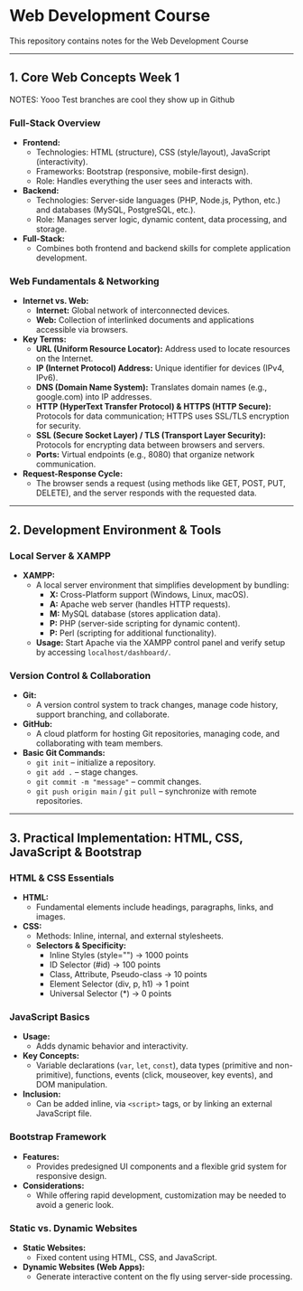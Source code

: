 # Web Development Course

This repository contains notes for the Web Development Course

---

## 1. Core Web Concepts Week 1

NOTES: Yooo Test branches are cool they show up in Github

### Full-Stack Overview

- **Frontend:**
  - Technologies: HTML (structure), CSS (style/layout), JavaScript (interactivity).
  - Frameworks: Bootstrap (responsive, mobile-first design).
  - Role: Handles everything the user sees and interacts with.
- **Backend:**
  - Technologies: Server-side languages (PHP, Node.js, Python, etc.) and databases (MySQL, PostgreSQL, etc.).
  - Role: Manages server logic, dynamic content, data processing, and storage.
- **Full-Stack:**
  - Combines both frontend and backend skills for complete application development.

### Web Fundamentals & Networking

- **Internet vs. Web:**
  - **Internet:** Global network of interconnected devices.
  - **Web:** Collection of interlinked documents and applications accessible via browsers.
- **Key Terms:**
  - **URL (Uniform Resource Locator):** Address used to locate resources on the Internet.
  - **IP (Internet Protocol) Address:** Unique identifier for devices (IPv4, IPv6).
  - **DNS (Domain Name System):** Translates domain names (e.g., google.com) into IP addresses.
  - **HTTP (HyperText Transfer Protocol) & HTTPS (HTTP Secure):** Protocols for data communication; HTTPS uses SSL/TLS encryption for security.
  - **SSL (Secure Socket Layer) / TLS (Transport Layer Security):** Protocols for encrypting data between browsers and servers.
  - **Ports:** Virtual endpoints (e.g., 8080) that organize network communication.
- **Request-Response Cycle:**
  - The browser sends a request (using methods like GET, POST, PUT, DELETE), and the server responds with the requested data.

---

## 2. Development Environment & Tools

### Local Server & XAMPP

- **XAMPP:**
  - A local server environment that simplifies development by bundling:
    - **X:** Cross-Platform support (Windows, Linux, macOS).
    - **A:** Apache web server (handles HTTP requests).
    - **M:** MySQL database (stores application data).
    - **P:** PHP (server-side scripting for dynamic content).
    - **P:** Perl (scripting for additional functionality).
  - **Usage:** Start Apache via the XAMPP control panel and verify setup by accessing `localhost/dashboard/`.

### Version Control & Collaboration

- **Git:**
  - A version control system to track changes, manage code history, support branching, and collaborate.
- **GitHub:**
  - A cloud platform for hosting Git repositories, managing code, and collaborating with team members.
- **Basic Git Commands:**
  - `git init` – initialize a repository.
  - `git add .` – stage changes.
  - `git commit -m "message"` – commit changes.
  - `git push origin main` / `git pull` – synchronize with remote repositories.

---

## 3. Practical Implementation: HTML, CSS, JavaScript & Bootstrap

### HTML & CSS Essentials

- **HTML:**
  - Fundamental elements include headings, paragraphs, links, and images.
- **CSS:**
  - Methods: Inline, internal, and external stylesheets.
  - **Selectors & Specificity:**
    - Inline Styles (style="") → 1000 points
    - ID Selector (#id) → 100 points
    - Class, Attribute, Pseudo-class → 10 points
    - Element Selector (div, p, h1) → 1 point
    - Universal Selector (\*) → 0 points

### JavaScript Basics

- **Usage:**
  - Adds dynamic behavior and interactivity.
- **Key Concepts:**
  - Variable declarations (`var`, `let`, `const`), data types (primitive and non-primitive), functions, events (click, mouseover, key events), and DOM manipulation.
- **Inclusion:**
  - Can be added inline, via `<script>` tags, or by linking an external JavaScript file.

### Bootstrap Framework

- **Features:**
  - Provides predesigned UI components and a flexible grid system for responsive design.
- **Considerations:**
  - While offering rapid development, customization may be needed to avoid a generic look.

### Static vs. Dynamic Websites

- **Static Websites:**
  - Fixed content using HTML, CSS, and JavaScript.
- **Dynamic Websites (Web Apps):**
  - Generate interactive content on the fly using server-side processing.
